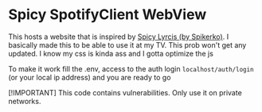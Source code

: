 # Spicy SpotifyClient WebView

This hosts a website that is inspired by [Spicy Lyrcis (by Spikerko)](https://github.com/Spikerko/spicy-lyrics).
I basically made this to be able to use it at my TV. This prob won't get any updated. I know my css is kinda ass and I gotta optimize the js

To make it work fill the .env, access to the auth login `localhost/auth/login` (or your local ip address) and you are ready to go

[!IMPORTANT]
This code contains vulnerabilities. Only use it on private networks.
